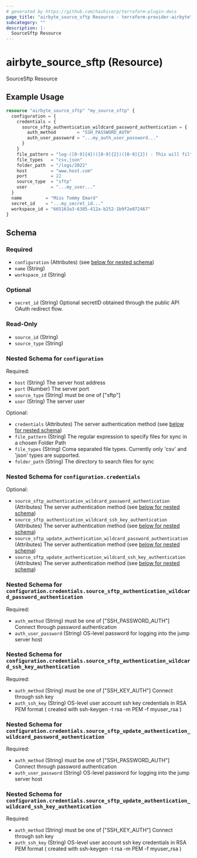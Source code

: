```yaml
---
# generated by https://github.com/hashicorp/terraform-plugin-docs
page_title: "airbyte_source_sftp Resource - terraform-provider-airbyte"
subcategory: ""
description: |-
  SourceSftp Resource
---
```


# airbyte_source_sftp (Resource)

SourceSftp Resource

## Example Usage

```terraform
resource "airbyte_source_sftp" "my_source_sftp" {
  configuration = {
    credentials = {
      source_sftp_authentication_wildcard_password_authentication = {
        auth_method        = "SSH_PASSWORD_AUTH"
        auth_user_password = "...my_auth_user_password..."
      }
    }
    file_pattern = "log-([0-9]{4})([0-9]{2})([0-9]{2}) - This will filter files which  `log-yearmmdd`"
    file_types   = "csv,json"
    folder_path  = "/logs/2022"
    host         = "www.host.com"
    port         = 22
    source_type  = "sftp"
    user         = "...my_user..."
  }
  name         = "Miss Tommy Emard"
  secret_id    = "...my_secret_id..."
  workspace_id = "665163a3-6385-412a-b252-1b9f2e072467"
}
```

<!-- schema generated by tfplugindocs -->
## Schema

### Required

- `configuration` (Attributes) (see [below for nested schema](#nestedatt--configuration))
- `name` (String)
- `workspace_id` (String)

### Optional

- `secret_id` (String) Optional secretID obtained through the public API OAuth redirect flow.

### Read-Only

- `source_id` (String)
- `source_type` (String)

<a id="nestedatt--configuration"></a>
### Nested Schema for `configuration`

Required:

- `host` (String) The server host address
- `port` (Number) The server port
- `source_type` (String) must be one of ["sftp"]
- `user` (String) The server user

Optional:

- `credentials` (Attributes) The server authentication method (see [below for nested schema](#nestedatt--configuration--credentials))
- `file_pattern` (String) The regular expression to specify files for sync in a chosen Folder Path
- `file_types` (String) Coma separated file types. Currently only 'csv' and 'json' types are supported.
- `folder_path` (String) The directory to search files for sync

<a id="nestedatt--configuration--credentials"></a>
### Nested Schema for `configuration.credentials`

Optional:

- `source_sftp_authentication_wildcard_password_authentication` (Attributes) The server authentication method (see [below for nested schema](#nestedatt--configuration--credentials--source_sftp_authentication_wildcard_password_authentication))
- `source_sftp_authentication_wildcard_ssh_key_authentication` (Attributes) The server authentication method (see [below for nested schema](#nestedatt--configuration--credentials--source_sftp_authentication_wildcard_ssh_key_authentication))
- `source_sftp_update_authentication_wildcard_password_authentication` (Attributes) The server authentication method (see [below for nested schema](#nestedatt--configuration--credentials--source_sftp_update_authentication_wildcard_password_authentication))
- `source_sftp_update_authentication_wildcard_ssh_key_authentication` (Attributes) The server authentication method (see [below for nested schema](#nestedatt--configuration--credentials--source_sftp_update_authentication_wildcard_ssh_key_authentication))

<a id="nestedatt--configuration--credentials--source_sftp_authentication_wildcard_password_authentication"></a>
### Nested Schema for `configuration.credentials.source_sftp_authentication_wildcard_password_authentication`

Required:

- `auth_method` (String) must be one of ["SSH_PASSWORD_AUTH"]
Connect through password authentication
- `auth_user_password` (String) OS-level password for logging into the jump server host


<a id="nestedatt--configuration--credentials--source_sftp_authentication_wildcard_ssh_key_authentication"></a>
### Nested Schema for `configuration.credentials.source_sftp_authentication_wildcard_ssh_key_authentication`

Required:

- `auth_method` (String) must be one of ["SSH_KEY_AUTH"]
Connect through ssh key
- `auth_ssh_key` (String) OS-level user account ssh key credentials in RSA PEM format ( created with ssh-keygen -t rsa -m PEM -f myuser_rsa )


<a id="nestedatt--configuration--credentials--source_sftp_update_authentication_wildcard_password_authentication"></a>
### Nested Schema for `configuration.credentials.source_sftp_update_authentication_wildcard_password_authentication`

Required:

- `auth_method` (String) must be one of ["SSH_PASSWORD_AUTH"]
Connect through password authentication
- `auth_user_password` (String) OS-level password for logging into the jump server host


<a id="nestedatt--configuration--credentials--source_sftp_update_authentication_wildcard_ssh_key_authentication"></a>
### Nested Schema for `configuration.credentials.source_sftp_update_authentication_wildcard_ssh_key_authentication`

Required:

- `auth_method` (String) must be one of ["SSH_KEY_AUTH"]
Connect through ssh key
- `auth_ssh_key` (String) OS-level user account ssh key credentials in RSA PEM format ( created with ssh-keygen -t rsa -m PEM -f myuser_rsa )


